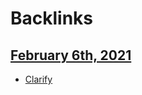 
# Backlinks
## [February 6th, 2021](<February 6th, 2021.md>)
- [Clarify]([clarify](<clarify.md>))

